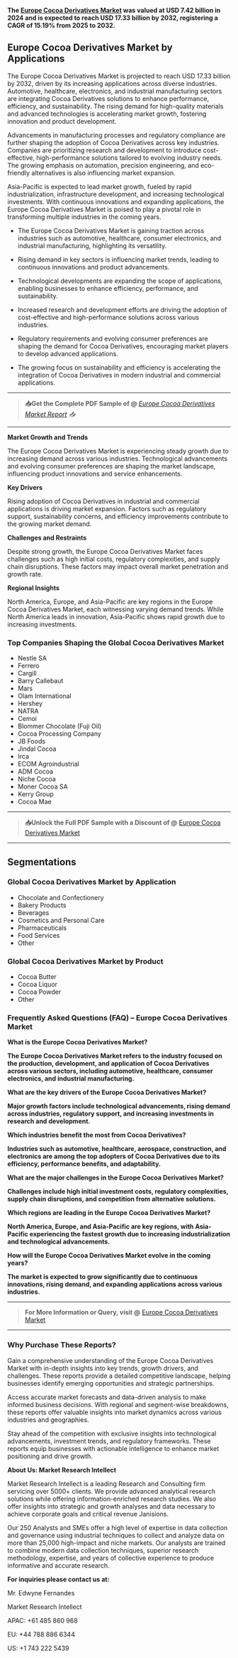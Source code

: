 <p><strong>The <a href="https://www.marketresearchintellect.com/download-sample/?rid=430078&amp;utm_source=Pulse-April-Europe&amp;utm_medium=852">Europe Cocoa Derivatives Market</a> was valued at USD 7.42 billion in 2024 and is expected to reach USD 17.33 billion by 2032, registering a CAGR of 15.19% from 2025 to 2032.</strong></p><h2>Europe Cocoa Derivatives Market by Applications&nbsp;</h2><p><p>The Europe Cocoa Derivatives Market is projected to reach USD 17.33 billion by 2032, driven by its increasing applications across diverse industries. Automotive, healthcare, electronics, and industrial manufacturing sectors are integrating Cocoa Derivatives solutions to enhance performance, efficiency, and sustainability. The rising demand for high-quality materials and advanced technologies is accelerating market growth, fostering innovation and product development.</p><p>Advancements in manufacturing processes and regulatory compliance are further shaping the adoption of Cocoa Derivatives across key industries. Companies are prioritizing research and development to introduce cost-effective, high-performance solutions tailored to evolving industry needs. The growing emphasis on automation, precision engineering, and eco-friendly alternatives is also influencing market expansion.</p><p>Asia-Pacific is expected to lead market growth, fueled by rapid industrialization, infrastructure development, and increasing technological investments. With continuous innovations and expanding applications, the Europe Cocoa Derivatives Market is poised to play a pivotal role in transforming multiple industries in the coming years.</p></p><ul><li><p>The Europe Cocoa Derivatives Market is gaining traction across industries such as automotive, healthcare, consumer electronics, and industrial manufacturing, highlighting its versatility.</p></li><li><p>Rising demand in key sectors is influencing market trends, leading to continuous innovations and product advancements.</p></li><li><p>Technological developments are expanding the scope of applications, enabling businesses to enhance efficiency, performance, and sustainability.</p></li><li><p>Increased research and development efforts are driving the adoption of cost-effective and high-performance solutions across various industries.</p></li><li><p>Regulatory requirements and evolving consumer preferences are shaping the demand for Cocoa Derivatives, encouraging market players to develop advanced applications.</p></li><li><p>The growing focus on sustainability and efficiency is accelerating the integration of Cocoa Derivatives in modern industrial and commercial applications.</p></li></ul><hr /><blockquote><p><strong><span class="font-[700]">📥Get the Complete PDF Sample of @ </span></strong><em><span class="font-[700]"><a href="https://www.marketresearchintellect.com/download-sample/?rid=430078&amp;utm_source=Pulse-April-Europe&amp;utm_medium=852" target="_blank" data-tracking-control-name="article-ssr-frontend-pulse_little-text-block" data-tracking-will-navigate="" data-test-link="">Europe Cocoa Derivatives Market Report</a>&nbsp;📥</span></em></p></blockquote><hr /><p class="" data-start="77" data-end="360"><strong data-start="77" data-end="105">Market Growth and Trends</strong></p><p class="" data-start="77" data-end="360">The Europe Cocoa Derivatives Market is experiencing steady growth due to increasing demand across various industries. Technological advancements and evolving consumer preferences are shaping the market landscape, influencing product innovations and service enhancements.</p><p class="" data-start="362" data-end="606"><strong data-start="362" data-end="377">Key Drivers</strong></p><p class="" data-start="362" data-end="606">Rising adoption of Cocoa Derivatives in industrial and commercial applications is driving market expansion. Factors such as regulatory support, sustainability concerns, and efficiency improvements contribute to the growing market demand.</p><p class="" data-start="608" data-end="849"><strong data-start="608" data-end="637">Challenges and Restraints</strong></p><p class="" data-start="608" data-end="849">Despite strong growth, the Europe Cocoa Derivatives Market faces challenges such as high initial costs, regulatory complexities, and supply chain disruptions. These factors may impact overall market penetration and growth rate.</p><p class="" data-start="851" data-end="1095"><strong data-start="851" data-end="872">Regional Insights</strong></p><p class="" data-start="851" data-end="1095">North America, Europe, and Asia-Pacific are key regions in the Europe Cocoa Derivatives Market, each witnessing varying demand trends. While North America leads in innovation, Asia-Pacific shows rapid growth due to increasing investments.</p><p><h3>Top Companies Shaping the Global Cocoa Derivatives Market </h3><ul><li>Nestle SA</li><li>Ferrero</li><li>Cargill</li><li>Barry Callebaut</li><li>Mars</li><li>Olam International</li><li>Hershey</li><li>NATRA</li><li>Cemoi</li><li>Blommer Chocolate (Fuji Oil)</li><li>Cocoa Processing Company</li><li>JB Foods</li><li>Jindal Cocoa</li><li>Irca</li><li>ECOM Agroindustrial</li><li>ADM Cocoa</li><li>Niche Cocoa</li><li>Moner Cocoa SA</li><li>Kerry Group</li><li>Cocoa Mae</li></ul></p><hr /><blockquote><p><strong>📥Unlock the Full PDF Sample with a Discount of @</strong> <a href="https://www.marketresearchintellect.com/ask-for-discount/?rid=430078&amp;utm_source=Pulse-April-Europe&amp;utm_medium=852">Europe Cocoa Derivatives Market</a></p></blockquote><hr /><p><h2>Segmentations</h2><h3>Global Cocoa Derivatives Market by Application</h3><ul><li>Chocolate and Confectionery</li><li>Bakery Products</li><li>Beverages</li><li>Cosmetics and Personal Care</li><li>Pharmaceuticals</li><li>Food Services</li><li>Other</li></ul><h3>Global Cocoa Derivatives Market by Product</h3><ul><li>Cocoa Butter</li><li>Cocoa Liquor</li><li>Cocoa Powder</li><li>Other</li></ul></p><h3><strong>Frequently Asked Questions (FAQ) &ndash; Europe Cocoa Derivatives Market</strong></h3><p><strong>What is the Europe Cocoa Derivatives Market?</strong></p><p><strong>The Europe Cocoa Derivatives Market refers to the industry focused on the production, development, and application of Cocoa Derivatives across various sectors, including automotive, healthcare, consumer electronics, and industrial manufacturing.</strong></p><p><strong>What are the key drivers of the Europe Cocoa Derivatives Market?</strong></p><p><strong>Major growth factors include technological advancements, rising demand across industries, regulatory support, and increasing investments in research and development.</strong></p><p><strong>Which industries benefit the most from Cocoa Derivatives?</strong></p><p><strong>Industries such as automotive, healthcare, aerospace, construction, and electronics are among the top adopters of Cocoa Derivatives due to its efficiency, performance benefits, and adaptability.</strong></p><p><strong>What are the major challenges in the Europe Cocoa Derivatives Market?</strong></p><p><strong>Challenges include high initial investment costs, regulatory complexities, supply chain disruptions, and competition from alternative solutions.</strong></p><p><strong>Which regions are leading in the Europe Cocoa Derivatives Market?</strong></p><p><strong>North America, Europe, and Asia-Pacific are key regions, with Asia-Pacific experiencing the fastest growth due to increasing industrialization and technological advancements.</strong></p><p><strong>How will the Europe Cocoa Derivatives Market evolve in the coming years?</strong></p><p><strong>The market is expected to grow significantly due to continuous innovations, rising demand, and expanding applications across various industries.</strong></p><hr /><blockquote><p><span class="font-[700]"><strong>For More Information or Query, visit&nbsp;@</strong>&nbsp;</span><span class="font-[700]"><a href="https://www.marketresearchintellect.com/product/global-cocoa-derivatives-market-size-and-forecast/?utm_source=Linkedin&utm_medium=852" target="_blank" data-tracking-control-name="article-ssr-frontend-pulse_little-text-block" data-tracking-will-navigate="" data-test-link="">Europe Cocoa Derivatives Market</a></span></p></blockquote><hr /><h3><strong data-start="0" data-end="31">Why Purchase These Reports?</strong></h3><p class="" data-start="35" data-end="297">Gain a comprehensive understanding of the Europe Cocoa Derivatives Market with in-depth insights into key trends, growth drivers, and challenges. These reports provide a detailed competitive landscape, helping businesses identify emerging opportunities and strategic partnerships.</p><p class="" data-start="299" data-end="540">Access accurate market forecasts and data-driven analysis to make informed business decisions. With regional and segment-wise breakdowns, these reports offer valuable insights into market dynamics across various industries and geographies.</p><p class="" data-start="542" data-end="784">Stay ahead of the competition with exclusive insights into technological advancements, investment trends, and regulatory frameworks. These reports equip businesses with actionable intelligence to enhance market positioning and drive growth.</p><p><strong><span class="font-[700]">About Us: Market Research Intellect</span></strong></p><p><span class="">Market Research Intellect is a leading Research and Consulting firm servicing over 5000+ clients. We provide advanced analytical research solutions while offering information-enriched research studies.&nbsp;</span>We also offer insights into strategic and growth analyses and data necessary to achieve corporate goals and critical revenue Janisions.</p><p><span class="">Our 250 Analysts and SMEs offer a high level of expertise in data collection and governance using industrial techniques to collect and analyze data on more than 25,000 high-impact and niche markets. Our analysts are trained to combine modern data collection techniques, superior research methodology, expertise, and years of collective experience to produce informative and accurate research.</span></p><p><strong>For inquiries please contact us at:</strong></p><p>Mr. Edwyne Fernandes</p><p>Market Research Intellect</p><p>APAC: +61 485 860 968</p><p>EU: +44 788 886 6344</p><p>US: +1 743 222 5439</p>